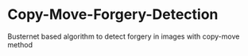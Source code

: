 # Copy-Move-Forgery-Detection
Busternet based algorithm to detect forgery in images with copy-move method
